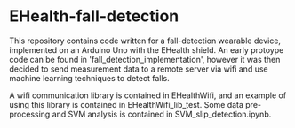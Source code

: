 # EHealth-fall-detection
This repository contains code written for a fall-detection wearable device, implemented on an Arduino Uno with the EHealth shield. An early protoype code can be found in 'fall_detection_implementation', however it was then decided to send measurement data to a remote server via wifi and use machine learning techniques to detect falls. 

A wifi communication library is contained in EHealthWifi, and an example of using this library is contained in EHealthWifi_lib_test. Some data pre-processing and SVM analysis is contained in SVM_slip_detection.ipynb.
